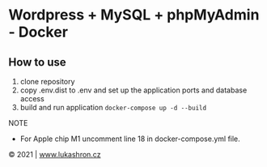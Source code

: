 # Wordpress + MySQL + phpMyAdmin - Docker

## How to use
1) clone repository
2) copy .env.dist to .env and set up the application ports and database access
3) build and run application `docker-compose up -d --build`

NOTE
- For Apple chip M1 uncomment line 18 in docker-compose.yml file.

&copy; 2021 | www.lukashron.cz